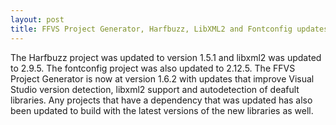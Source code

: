 ```yaml
---
layout: post
title: FFVS Project Generator, Harfbuzz, LibXML2 and Fontconfig updates
---
```


The Harfbuzz project was updated to version 1.5.1 and libxml2 was updated to 2.9.5. The fontconfig project was also updated to 2.12.5. The FFVS Project Generator is now at version 1.6.2 with updates that improve Visual Studio version detection, libxml2 support and autodetection of deafult libraries. Any projects that have a dependency that was updated has also been updated to build with the latest versions of the new libraries as well.